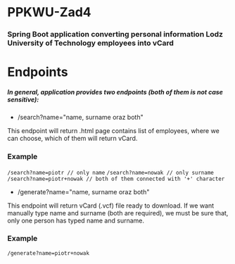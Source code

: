 # PPKWU-Zad4
### Spring Boot application converting personal information Lodz University of Technology employees into vCard

Endpoints
=============

##### In general, application provides two endpoints (both of them is not case sensitive):
- /search?name="name, surname oraz both"

This endpoint will return .html page contains list of employees, where we can choose, which of them will return vCard.

### Example
`/search?name=piotr // only name`
`/search?name=nowak // only surname`
`/search?name=piotr+nowak // both of them connected with '+' character`

- /generate?name="name, surname oraz both"

This endpoint will return vCard (.vcf) file ready to download.
If we want manually type name and surname (both are required), we must be sure that, only one person has typed name and surname.

### Example
`/generate?name=piotr+nowak`

